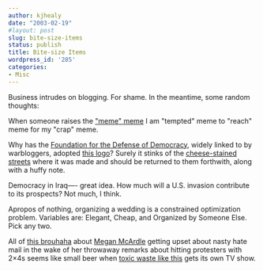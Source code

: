 ```yaml
---
author: kjhealy
date: "2003-02-19"
#layout: post
slug: bite-size-items
status: publish
title: Bite-size Items
wordpress_id: '285'
categories:
- Misc
---
```


Business intrudes on blogging. For shame. In the meantime, some random thoughts:

When someone raises the ["meme" meme](http://www.matthewyglesias.com/archives/002250.html#002250) I am "tempted" meme to "reach" meme for my "crap" meme.

Why has the [Foundation for the Defense of Democracy](http://www.defenddemocracy.org), widely linked to by warbloggers, adopted [this logo](iraqidemocracy.html)? Surely it stinks of the [cheese-stained streets](http://www.greatbuildings.com/cgi-bin/gbp.cgi/Statue_of_Liberty.html/138021/MCG/LF49.gbp) where it was made and should be returned to them forthwith, along with a huffy note.

Democracy in Iraq—- great idea. How much will a U.S. invasion contribute to its prospects? Not much, I think.

Apropos of nothing, organizing a wedding is a constrained optimization problem. Variables are: Elegant, Cheap, and Organized by Someone Else. Pick any two.

All of [this brouhaha](http://markarkleiman.blogspot.com/2003_02_01_markarkleiman_archive.html#90336551) about [Megan McArdle](http://www.janegalt.net) getting upset about nasty hate mail in the wake of her throwaway remarks about hitting protesters with 2×4s seems like small beer when [toxic waste like this](http://www.matthewyglesias.com/archives/002248.html#002248) gets its own TV show.
